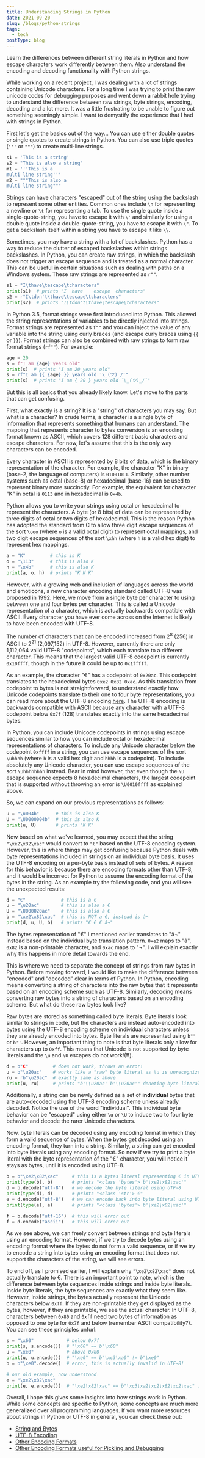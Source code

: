 ```yaml
---
title: Understanding Strings in Python
date: 2021-09-20
slug: /blogs/python-strings
tags:
  - tech
postType: blog
---
```


Learn the differences between different string literals in Python and how
escape characters work differently between them. Also understand the encoding
and decoding functionality with Python strings.

<!--excerpt-->

While working on a recent project, I was dealing with a lot of strings
containing Unicode characters. For a long time I was trying to print the raw
unicode codes for debugging purposes and went down a rabbit hole trying to
understand the difference between raw strings, byte strings, encoding, decoding
and a lot more. It was a little frustrating to be unable to figure out
something seemingly simple. I want to demystify the experience that I had with strings
in Python.

First let's get the basics out of the way... You can use either double quotes
or single quotes to create strings in Python. You can also use triple quotes
(`'''` or `"""`) to create multi-line strings.

```python
s1 = 'This is a string'
s2 = "This is also a string"
m1 = '''This is a
multi line string'''
m2 = """This is also a
multi line string"""
```

Strings can have characters "escaped" out of the string using the backslash
to represent some other entities. Common ones include `\n` for representing
a newline or `\t` for representing a tab. To use the single quote inside a
single-quote-string, you have to escape it with `\'` and similarly for using
a double quote inside a double-quote-string, you have to escape it with `\"`.
To get a backslash itself within a string you have to escape it like `\\`.

Sometimes, you may have a string with a lot of backslashes. Python has a
way to reduce the clutter of escaped backslashes within strings backslashes.
In Python, you can create raw strings, in which the backslash does not trigger
an escape sequence and is treated as a normal character. This can be useful in
certain situations such as dealing with paths on a Windows system. These raw
strings are represented as `r""`.

```python
s1 = "I\thave\tescape\tcharacters"
print(s1)  # prints "I	have	escape	characters"
s2 = r"I\tdon't\thave\tescape\tcharacters"
print(s2)  # prints "I\tdon't\thave\tescape\tcharacters"
```

In Python 3.5, format strings were first introduced into Python. This allowed
the string representations of variables to be directly injected into strings.
Format strings are represented as `f""` and you can inject the value of any
variable into the string using curly braces (and escape curly braces using
`{{` or `}}`). Format strings can also be combined with raw strings to
form raw format strings (`rf""`). For example:

```python
age = 20
s = f"I am {age} years old"
print(s)  # prints "I am 20 years old"
s = rf"I am {{ {age} }} years old ¯\_(ツ)_/¯"
print(s)  # prints "I am { 20 } years old ¯\_(ツ)_/¯"
```

But this is all basics that you already likely know. Let's move to the parts
that can get confusing.

First, what exactly is a string? It is a "string" of characters you may say.
But what is a character? In crude terms, a character is a single byte of
information that represents something that humans can understand. The mapping
that represents character to bytes conversion is an encoding format known as
ASCII, which covers 128 different basic characters and escape characters. For
now, let's assume that this is the only way characters can be encoded.

Every character in ASCII is represented by 8 bits of data, which is the binary
representation of the character. For example, the character "K" in binary
(base-2, the language of computers) is `01001011`. Similarly, other number
systems such as octal (base-8) or hexadecimal (base-16) can be used to
represent binary more succinctly. For example, the equivalent for character
"K" in octal is `0113` and in hexadecimal is `0x4b`.

Python allows you to write your strings using octal or hexadecimal to
represent the characters. A byte (or 8 bits) of data can be represented by
three digits of octal or two digits of hexadecimal. This is the reason Python
has adopted the standard from C to allow three digit escape sequences of the
sort `\ooo` (where `o` is a valid octal digit) to represent octal mappings,
and two digit escape sequences of the sort `\xhh` (where `h` is a valid hex
digit) to represent hex mappings.

```python
a = "K"         # this is K
o = "\113"      # this is also K
h = "\x4b"      # this is also K
print(a, o, h)  # prints "K K K"
```

However, with a growing web and inclusion of languages across the world and
emoticons, a new character encoding standard called UTF-8 was proposed in
1992. Here, we move from a single byte per character to using between one and
four bytes per character. This is called a Unicode representation of a
character, which is actually backwards compatible with ASCII. Every character
you have ever come across on the Internet is likely to have been encoded with
UTF-8.

The number of characters that can be encoded increased from 2<sup>8</sup>
(256) in ASCII to 2<sup>21</sup> (2,097,152) in UTF-8. However, currently
there are only 1,112,064 valid UTF-8 "codepoints", which each translate to a
different character. This means that the largest valid UTF-8 codepoint is
currently `0x10ffff`, though in the future it could be up to `0x1fffff`.

As an example, the character "€" has a codepoint of `0x20ac`. This codepoint
translates to the hexadecimal bytes `0xe2 0x82 0xac`. As this translation from
codepoint to bytes is not straightforward, to understand exactly how Unicode
codepoints translate to their one to four byte representations, you can read
more about the UTF-8 encoding
[here](https://en.wikipedia.org/wiki/UTF-8#Encoding). The UTF-8 encoding is
backwards compatible with ASCII because any character with a UTF-8 codepoint
below `0x7f` (128) translates exactly into the same hexadecimal bytes.

In Python, you can include Unicode codepoints in strings using escape
sequences similar to how you can include octal or hexadecimal representations
of characters. To include any Unicode character below the codepoint `0xffff`
in a string, you can use escape sequences of the sort `\uhhhh` (where `h` is
a valid hex digit and `hhhh` is a codepoint). To include absolutely any
Unicode character, you can use escape sequences of the sort `\Uhhhhhhhh`
instead. Bear in mind however, that even though the `\U` escape sequence
expects 8 hexadecimal characters, the largest codepoint that is supported 
without throwing an error is `\U0010ffff` as explained above.

So, we can expand on our previous representations as follows:

```python
u = "\u004b"      # this is also K
U = "\U0000004b"  # this is also K
print(u, U)       # prints "K K"
```

Now based on what we've learned, you may expect that the string
`"\xe2\x82\xac"` would convert to `"€"` based on the UTF-8 encoding system.
However, this is where things may get confusing because Python deals with
byte representations included in strings on an individual byte basis. It uses
the UTF-8 encoding on a per-byte basis instead of sets of bytes. A reason for
this behavior is because there are encoding formats other than UTF-8, and it
would be incorrect for Python to assume the encoding format of the bytes in
the string. As an example try the following code, and you will see the
unexpected results:

```python
d = "€"             # this is a €
u = "\u20ac"        # this is also a €
U = "\U000020ac"    # this is also a €
b = "\xe2\x82\xac"  # this is NOT a €, instead is â¬
print(d, u, U, b)   # prints "€ € € â¬"
```

The bytes representation of "€" I mentioned earlier translates to "â¬" instead
based on the individual byte translation pattern. `0xe2` maps to "â", `0x82`
is a non-printable character, and `0xac` maps to "¬". I will explain exactly
why this happens in more detail towards the end.

This is where we need to separate the concept of strings from raw bytes in
Python. Before moving forward, I would like to make the difference between
"encoded" and "decoded" clear in terms of Python. In Python, encoding means
converting a string of characters into the raw bytes that it represents based
on an encoding scheme such as UTF-8. Similarly, decoding means converting raw
bytes into a string of characters based on an encoding scheme. But what do
these raw bytes look like?

Raw bytes are stored as something called byte literals. Byte literals
look similar to strings in code, but the characters are instead auto-encoded
into bytes using the UTF-8 encoding scheme on individual characters unless
they are already encoded into bytes. Byte literals are represented using `b""`
or `b''`. However, an important thing to note is that byte literals only allow
for characters up to `0xff`. This means that Unicode is not supported by byte
literals and the `\u` and `\U` escapes do not work!(**!!**).

```python
d = b"€"         # does not work, throws an error!
u = b"\u20ac"    # works like a "raw" byte literal as \u is unrecognized
ru = rb"\u20ac"  # exactly same as above
print(u, ru)     # prints "b'\\u20ac' b'\\u20ac'" denoting byte literals
```

Additionally, a string can be newly defined as a set of **individual** bytes
that are auto-decoded using the UTF-8 encoding scheme unless already decoded.
Notice the use of the word "individual". This individual byte behavior can be
"escaped" using either `\u` or `\U` to induce two to four byte behavior and
decode the rarer Unicode characters.

Now, byte literals can be decoded using any encoding format in which they form
a valid sequence of bytes. When the bytes get decoded using an encoding
format, they turn into a string. Similarly, a string can get encoded into byte
literals using any encoding format. So now if we try to print a byte literal
with the byte representation of the "€" character, you will notice it stays
as bytes, until it is encoded using UTF-8.

```python
b = b"\xe2\x82\xac"     # this is a bytes literal representing € in UTF-8
print(type(b), b)       # prints "<class 'bytes'> b'\xe2\x82\xac'"
d = b.decode("utf-8")   # we decode the byte literal using UTF-8
print(type(d), d)       # prints "<class 'str'> €"
e = d.encode("utf-8")   # we can encode back into byte literal using UTF-8
print(type(e), e)       # prints "<class 'bytes'> b'\xe2\x82\xac'"

f = b.decode("utf-16")  # this will error out
f = d.encode("ascii")   # this will error out
```

As we see above, we can freely convert between strings and byte literals
using an encoding format. However, if we try to decode bytes using an
encoding format where the bytes do not form a valid sequence, or if we try to
encode a string into bytes using an encoding format that does not support
the characters of the string, we will see errors.

To end off, as I promised earlier, I will explain why `"\xe2\x82\xac"` does
not actually translate to €. There is an important point to note, which is the
difference between byte sequences inside strings and inside byte literals.
Inside byte literals, the byte sequences are exactly what they seem like.
However, inside strings, the bytes actually represent the Unicode characters
below `0xff`. If they are non-printable they get displayed as the bytes,
however, if they are printable, we see the actual character. In UTF-8,
characters between `0x80` and `0xff` need two bytes of information as opposed
to one byte for `0x7f` and below (remember ASCII compatibility?). You can see
these principles unfurl:

```python
s = "\x60"            # below 0x7f
print(s, s.encode())  # "\x60" == b"\x60"
u = "\xe0"            # above 0x80
print(u, u.encode())  # "\xe0" == b"\xc3\xa0" != b"\xe0"
b = b"\xe0".decode()  # error, this is actually invalid in UTF-8!

# our old example, now understood
e = "\xe2\x82\xac"
print(e, e.encode())  # "\xe2\x82\xac" == b"\xc3\xa2\xc2\x82\xc2\xac" != b"\xe2\x82\xac"
```

Overall, I hope this gives some insights into how strings work in Python.
While some concepts are specific to Python, some concepts are much more
generalized over all programming languages. If you want more resources about
strings in Python or UTF-8 in general, you can check these out:
- [String and Bytes](https://docs.python.org/3/reference/lexical_analysis.html#literals)
- [UTF-8 Encoding](https://en.wikipedia.org/wiki/UTF-8#Encoding)
- [Other Encoding Formats](https://docs.python.org/3/library/codecs.html#standard-encodings)
- [
   Other Encoding Formats useful for Pickling and Debugging
  ](https://docs.python.org/3/library/codecs.html#text-encodings)
